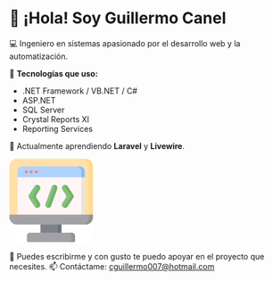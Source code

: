 # 👋 ¡Hola! Soy Guillermo Canel

💻 Ingeniero en sistemas apasionado por el desarrollo web y la automatización.

🔹 **Tecnologías que uso:**  
- .NET Framework / VB.NET  / C#
- ASP.NET  
- SQL Server  
- Crystal Reports XI
- Reporting Services

🚀 Actualmente aprendiendo **Laravel** y **Livewire**.

<img src="assets/codigo.png" width="150">


📧 Puedes escribirme y con gusto te puedo apoyar en el proyecto que necesites.
📫 Contáctame: [cguillermo007@hotmail.com](mailto:cguillermo007@hotmail.com)

